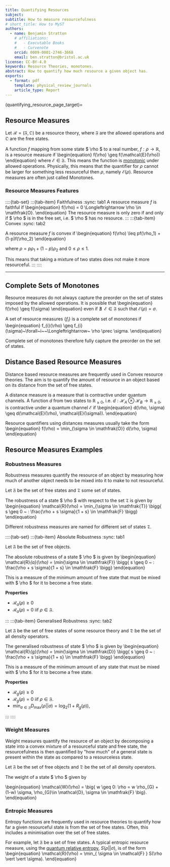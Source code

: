 ```yaml
---
title: Quantifying Resources
subject: 
subtitle: How to measure resourcefulness 
# short_title: How to MyST
authors:
  - name: Benjamin Stratton
    # affiliations:
    #   - Executable Books
    #   - Curvenote
    orcid: 0009-0001-2746-3668
    email: ben.stratton@bristol.ac.uk
license: CC-BY-4.0
keywords: Resource Theories, monotones.
abstract: How to quantify how much resource a given object has.  
exports:
  - format: pdf
    template: physical_review_journals
    article_type: Report
--- 
```

(quantifying_resource_page_target)=
## Resource Measures

Let $\mathcal{R} = (\mathfrak{F}, \mathfrak{O})$ be a resource theory, where $\mathfrak{F}$ are the allowed operations and $\mathfrak{O}$ are the free states. 

A function $f$ mapping from some state $ \rho $ to a real number, $f: \rho \rightarrow \mathbb{R}$, is a resource measure if 
\begin{equation}
f(\rho) \geq f(\mathcal{E}(\rho))
\end{equation}
where $\mathcal{E} \in \mathfrak{F}$. This means the function is [monotonic](https://en.wikipedia.org/wiki/Monotonic_function) under allowed operations. Physically, this means that the quantifier for $\rho$ cannot be larger for something less resourceful then $\rho$, namely $\mathcal{E}(\rho)$. Resource measures are often just called Monotones.  

### Resource Measures Features
::::{tab-set}
:::{tab-item} Faithfulness
:sync: tab1
A resource measure $f$ is faithful if 
\begin{equation}
f(\rho) = 0 \Longleftrightarrow \rho \in \mathfrak{O}.
\end{equation}
The resource measure is only zero if and only if $ \rho $ is in the free set, i.e. $ \rho $ has no resource. 
:::
:::{tab-item} Convex
:sync: tab2

A resource measure $f$ is convex if
\begin{equation}
f(\rho) \leq pf(\rho_1) + (1-p)f(\rho_2) 
\end{equation}

where $\rho = p\rho_1 + (1-p)\rho_2$ and $0\leq \rho \leq 1$.

This means that taking a mixture of two states does not make it more resourceful. 
:::
::::

***

## Complete Sets of Monotones

Resource measures do not always capture the preorder on the set of states imposed by the allowed operations. It is possible that 
\begin{equation}
f(\rho) \geq f(\sigma)
\end{equation}
even if $\nexists~~\mathcal{E}\in\mathfrak{F}$ such that $\mathcal{E}(\rho) = \sigma$.

A set of resource measures $\{f_{i}\}$ is a complete set of monotones if
\begin{equation}
f_{i}(\rho) \geq f_{i}(\sigma)~\forall~i~~\Longleftrightarrow~ \rho \prec \sigma.
\end{equation}

Complete set of monotones therefore fully capture the preorder on the set of states.

## Distance Based Resource Measures

Distance based resource measures are frequently used in Convex resource theories. The aim is to quantify the amount of resource in an object based on its distance from the set of free states. 

A distance measure is a measure that is contractive under quantum channels. A function $d$ from two states to $\mathbb{R}_{\geq 0}$, i.e. $d: \mathcal{H}_{A} \otimes \mathcal{H}_{B} \rightarrow \mathbb{R}_{\geq 0}$, is contractive under a quantum channel $\mathcal{E}$ if 
\begin{equation}
d(\rho, \sigma) \geq d(\mathcal{E}(\rho), \mathcal{E}(\sigma)).
\end{equation}

Resource quantifiers using distances measures usually take the form 
\begin{equation}
f(\rho) = \min_{\sigma \in \mathfrak{O}} d(\rho, \sigma)
\end{equation}

## Resource Measures Examples

### Robustness Measures 

Robustness measures quantify the resource of an object by measuring how much of another object needs to be mixed into it to make to not resourceful. 

Let $\mathfrak{F}$ be the set of free states and $\mathfrak{T}$ some set of states.

The robustness of a state $ \rho $ with respect to the set $\mathfrak{T}$ is given by 
\begin{equation}
\mathcal{R}(\rho) = \min_{\sigma \in \mathfrak{T}} \bigg\{ s \geq 0 ~ : \frac{\rho + s \sigma}{1 + s} \in \mathfrak{F} \bigg\} 
\end{equation}

Different robustness measures are named for different set of states $\mathfrak{T}$. 

::::{tab-set}
:::{tab-item} Absolute Robustness
:sync: tab1

Let $\mathfrak{F}$ be the set of free objects.

The absolute robustness of a state $ \rho $ is given by 
\begin{equation}
\mathcal{R}_{a}(\rho) = \min_{\sigma \in \mathfrak{F}} \bigg\{ s \geq 0 ~ : \frac{\rho + s \sigma}{1 + s} \in \mathfrak{F} \bigg\} 
\end{equation}

This is a measure of the minimum amount of free state that must be mixed with $ \rho $ for it to become a free state. 

**Properties** 
- $\mathcal{R}_{a}(\rho) \geq 0$
- $\mathcal{R}_{a}(\rho) = 0$ iif $\rho \in \mathfrak{F}$. 

:::
:::{tab-item} Generalised Robustness
:sync: tab2

Let $\mathfrak{F}$ be the set of free states of some resource theory and $\mathfrak{D}$ be the set of all density operators.

The generalised robustness of state $ \rho $ is given by 
\begin{equation}
\mathcal{R}_{g}(\rho) = \min_{\sigma \in \mathfrak{D}} \bigg\{ s \geq 0 ~ : \frac{\rho + s \sigma}{1 + s} \in \mathfrak{F} \bigg\} 
\end{equation}

This is a measure of the minimum amount of any state that must be mixed with $ \rho $ for it to become a free state. 

**Properties** 
- $\mathcal{R}_{g}(\rho) \geq 0$
- $\mathcal{R}_{g}(\rho) = 0$ iif $\rho \in \mathfrak{F}$. 
- $\min_{\sigma \in \mathfrak{F}} D_{\textrm{max}}(\rho \vert \vert \sigma) = \log_2(1+R_g(\rho))$, 

:::
::::

### Weight Measures

Weight measures quantify the resource of an object by decomposing a state into a convex mixture of a resourceful state and free state, the resourcefulness is then quantified by "how much" of a general state is present within the state as compared to a resourceless state. 

Let $\mathfrak{F}$ be the set of free objects and $\mathfrak{D}$ be the set of all density operators.

The weight of a state $ \rho $ given by 

\begin{equation}
\mathcal{W}(\rho) = \big\{ w \geq 0: \rho = w \rho_{G} + (1-w) \sigma, \rho_{G}\in \mathcal{D}, \sigma \in \mathfrak{F} \big\}.
\end{equation}

### Entropic Measures 

Entropy functions are frequently used in resource theories to quantify how far a given resourceful state is from the set of free states. Often, this includes a minimisation over the set of free states. 

For example, let $\mathfrak{F}$ be a set of free states. A typical entropic resource measure, using the [quantum relative entropy](#quantum_relative_entropy), $S(\rho \vert \vert \sigma)$, is of the form
\begin{equation}
\mathcal{R}(\rho) = \min_{ \sigma \in \mathcal{F} } S(\rho \vert \vert \sigma).
\end{equation} 

